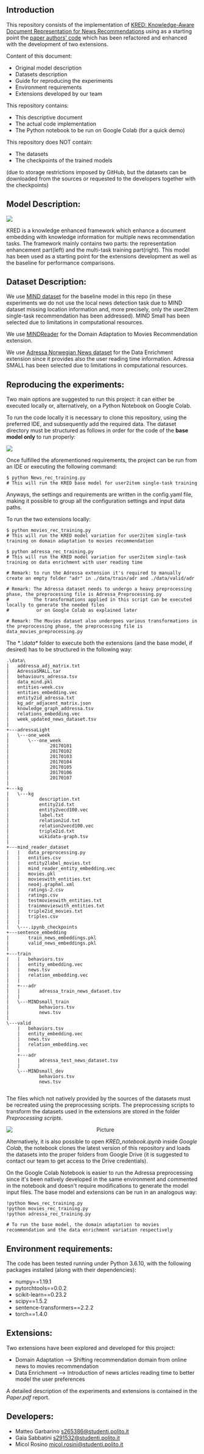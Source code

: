 ## Introduction

This repository consists of the implementation of [KRED: Knowledge-Aware Document Representation for News Recommendations](https://arxiv.org/abs/1910.11494) using as a starting point the [paper authors' code](https://github.com/danyang-liu/KRED.git) which has been refactored and enhanced with the development of two extensions.

Content of this document:
- Original model description
- Datasets description
- Guide for reproducing the experiments
- Environment requirements
- Extensions developed by our team

This repository contains:
- This descriptive document
- The actual code implementation
- The Python notebook to be run on Google Colab (for a quick demo)

This repository does NOT contain:
- The datasets
- The checkpoints of the trained models
  
(due to storage restrictions imposed by GitHub, but the datasets can be downloaded from the sources or requested to the developers together with the checkpoints)

## Model Description:

![](./framework.PNG)

KRED is a knowledge enhanced framework which enhance a document embedding with knowledge information for multiple news recommendation tasks. The framework mainly contains two parts: the representation enhancement part(left) and the multi-task training part(right). This model has been used as a starting point for the extensions development as well as the baseline for performance comparisons.

##  Dataset Description:

We use [MIND dataset](https://msnews.github.io) for the baseline model in this repo (in these experiments we do not use the local news detection task due to MIND dataset missing location information and, more precisely, only the user2item single-task recommendation has been addressed). MIND Small has been selected due to limitations in computational resources.

We use [MINDReader](https://mindreader.tech/dataset/) for the Domain Adaptation to Movies Recommendation extension.

We use [Adressa Norwegian News dataset](https://reclab.idi.ntnu.no/dataset/) for the Data Enrichment extension since it provides also the user reading time information. Adressa SMALL has been selected due to limitations in computational resources.

##  Reproducing the experiments:
Two main options are suggested to run this project: it can either be executed locally or, alternatively, on a Python Notebook on Google Colab.

To run the code locally it is necessary to clone this repository, using the preferred IDE, and subsequently add the required data. The dataset directory must be structured as follows in order for the code of the **base model only** to run properly:

![](./DataDirectoryStructure.jpg)  

Once fulfilled the aforementioned requirements, the project can be run from an IDE or executing the following command:
```
$ python News_rec_training.py
# This will run the KRED base model for user2item single-task training 
```

Anyways, the settings and requirements are written in the config.yaml file, making it possible to group all the configuration settings and input data paths.

To run the two extensions locally:
```
$ python movies_rec_training.py
# This will run the KRED model variation for user2item single-task training on domain adaptation to movies recommendation

$ python adressa_rec_training.py
# This will run the KRED model variation for user2item single-task training on data enrichment with user reading time

# Remark: to run the Adressa extension it's required to manually create an empty folder "adr" in ./data/train/adr and ./data/valid/adr

# Remark: The Adressa dataset needs to undergo a heavy preprocessing phase, the preprocessing file is Adressa_Preprocessing.py
#         The transformations applied in this script can be executed locally to generate the needed files
#          or on Google Colab as explained later

# Remark: The Movies dataset also undergoes various transformations in the preprocessing phase, the preprocessing file is data_movies_preprocessing.py
```

The **.\data\** folder to execute both the extensions (and the base model, if desired) has to be structured in the following way:
```
.\data\
|   addressa_adj_matrix.txt
|   AdressaSMALL.tar
|   behaviours_adressa.tsv
|   data_mind.pkl
|   entities-week.csv
|   entities_embedding.vec
|   entity2id_adressa.txt
|   kg_adr_adjacent_matrix.json
|   knowledge_graph_addressa.tsv
|   relations_embedding.vec
|   week_updated_news_dataset.tsv
|  
+---adressaLight
|   \---one_week
|       \---one_week
|               20170101
|               20170102
|               20170103
|               20170104
|               20170105
|               20170106
|               20170107
|               
+---kg
|   \---kg
|           description.txt
|           entity2id.txt
|           entity2vecd100.vec
|           label.txt
|           relation2id.txt
|           relation2vecd100.vec
|           triple2id.txt
|           wikidata-graph.tsv
|           
+---mind_reader_dataset
|   |   data_preprocessing.py
|   |   entities.csv
|   |   entity2label_movies.txt
|   |   mind_reader_entity_embedding.vec
|   |   movies.pkl
|   |   movieswith_entities.txt
|   |   neo4j.graphml.xml
|   |   ratings-2.csv
|   |   ratings.csv
|   |   testmovieswith_entities.txt
|   |   trainmovieswith_entities.txt
|   |   triple2id_movies.txt
|   |   triples.csv
|   |   
|   \---.ipynb_checkpoints
+---sentence_embedding
|       train_news_embeddings.pkl
|       valid_news_embeddings.pkl
|       
+---train
|   |   behaviors.tsv
|   |   entity_embedding.vec
|   |   news.tsv
|   |   relation_embedding.vec
|   |   
|   +---adr
|   |       adressa_train_news_dataset.tsv
|   |       
|   \---MINDsmall_train
|           behaviors.tsv
|           news.tsv
|           
\---valid
    |   behaviors.tsv
    |   entity_embedding.vec
    |   news.tsv
    |   relation_embedding.vec
    |   
    +---adr
    |       adressa_test_news_dataset.tsv
    |       
    \---MINDsmall_dev
            behaviors.tsv
            news.tsv
            
```

The files which not natively provided by the sources of the datasets must be recreated using the preprocessing scripts. The preprocessing scripts to transform the datasets used in the extensions are stored in the folder *Preprocessing scripts*.

<p align="center">
<img src="./MainScripts.jpg" 
        alt="Picture" 
        style="display: block; margin: 0 auto" />
</p>

Alternatively, it is also possible to open *KRED_notebook.ipynb* inside *Google Colab*, the notebook clones the latest version of this repository and loads the datasets into the proper folders from Google Drive (it is suggested to contact our team to get access to the Drive credentials).

On the Google Colab Notebook is easier to run the Adressa preprocessing since it's been natively developed in the same environment and commented in the notebook and doesn't require modifications to generate the model input files. The base model and extensions can be run in an analogous way:

```
!python News_rec_training.py
!python movies_rec_training.py
!python adressa_rec_training.py

# To run the base model, the domain adaptation to movies recommendation and the data enrichment variation respectively
```


## Environment requirements:
The code has been tested running under Python 3.6.10, with the following packages installed (along with their dependencies):
- numpy==1.19.1
- pytorchtools==0.0.2
- scikit-learn==0.23.2
- scipy==1.5.2
- sentence-transformers==2.2.2
- torch==1.4.0

## Extensions:
Two extensions have been explored and developed for this project:
- Domain Adaptation --> Shifting recommendation domain from online news to movies recommendation
- Data Enrichment --> Introduction of news articles reading time to better model the user preferences

A detailed description of the experiments and extensions is contained in the *Paper.pdf* report.


## Developers:
- Matteo Garbarino s265386@studenti.polito.it
- Gaia Sabbatini s291532@studenti.polito.it
- Micol Rosino micol.rosini@studenti.polito.it
